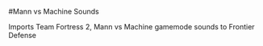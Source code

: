 #Mann vs Machine Sounds

Imports Team Fortress 2, Mann vs Machine gamemode sounds to Frontier Defense